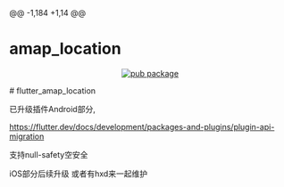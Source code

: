 @@ -1,184 +1,14 @@
# amap_location

<p align="center">
    <a href="https://pub.dartlang.org/packages/amap_location">
        <img src="https://img.shields.io/pub/v/amap_location.svg" alt="pub package" />
    </a>
</p>
# flutter_amap_location


已升级插件Android部分, 

https://flutter.dev/docs/development/packages-and-plugins/plugin-api-migration

支持null-safety空安全

iOS部分后续升级 或者有hxd来一起维护 
